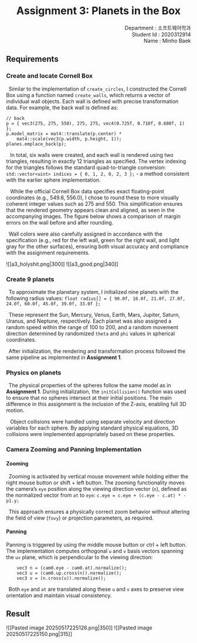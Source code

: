 <div align="center">
	<h1>
		<b>Assignment 3: Planets in the Box</b>
	</h1>
</div>

<div align="right">
	Department : 소프트웨어학과<br/>
	Student Id : 2020312914<br/>
	Name : Minho Baek
</div>






<div style="page-break-before: always;"></div>




## Requirements

### Create and locate Cornell Box

&ensp;Similar to the implementation of `create_circles`, I constructed the Cornell Box using a function named `create_walls`, which returns a vector of individual wall objects. Each wall is defined with precise transformation data. For example, the back wall is defined as:
```
// back
p = { vec3(275, 275, 550), 275, 275, vec4(0.725f, 0.710f, 0.680f, 1) };
p.model_matrix = mat4::translate(p.center) *
	mat4::scale(vec3(p.width, p.height, 1));
planes.emplace_back(p);
```

&ensp; In total, six walls were created, and each wall is rendered using two triangles, resulting in exactly 12 triangles as specified. The vertex indexing for the triangles follows the standard quad-to-triangle conversion: `std::vector<uint> indices = { 0, 1, 2, 0, 2, 3 };` - a method consistent with the earlier sphere implementation.

&ensp; While the official Cornell Box data specifies exact floating-point coordinates (e.g., 549.6, 556.0), I chose to round these to more visually coherent integer values such as 275 and 550. This simplification ensures that the rendered geometry appears clean and aligned, as seen in the accompanying images. The figure below shows a comparison of margin errors on the wall before and after rounding.

&ensp;Wall colors were also carefully assigned in accordance with the specification (e.g., red for the left wall, green for the right wall, and light gray for the other surfaces), ensuring both visual accuracy and compliance with the assignment requirements.

![[a3_holyshit.png|300]]            ![[a3_good.png|340]]

### Create 9 planets

&ensp;To approximate the planetary system, I initialized nine planets with the following radius values:
`float radius[] = { 90.0f, 18.0f, 21.0f, 27.0f, 24.0f, 60.0f, 45.0f, 39.0f, 33.0f };`

&ensp;These represent the Sun, Mercury, Venus, Earth, Mars, Jupiter, Saturn, Uranus, and Neptune, respectively.  Each planet was also assigned a random speed within the range of 100 to 200, and a random movement direction determined by randomized `theta` and `phi` values in spherical coordinates.

&ensp;After initialization, the rendering and transformation process followed the same pipeline as implemented in **Assignment 1**.

### Physics on planets

&ensp;The physical properties of the spheres follow the same model as in **Assignment 1**. During initialization, the `initCollision()` function was used to ensure that no spheres intersect at their initial positions. The main difference in this assignment is the inclusion of the Z-axis, enabling full 3D motion.

&ensp; Object collisions were handled using separate velocity and direction variables for each sphere.  By applying standard physical equations, 3D collisions were implemented appropriately based on these properties.

### Camera Zooming and Panning Implementation

#### Zooming

&ensp;Zooming is activated by vertical mouse movement while holding either the right mouse button or shift + left button. The zooming functionality moves the camera’s `eye` position along the viewing direction vector (`n`), defined as the normalized vector from `at` to `eye`:
`c.eye = c.eye + (c.eye - c.at) * -p1.y;`

&ensp;This approach ensures a physically correct zoom behavior without altering the field of view (`fovy`) or projection parameters, as required.

#### Panning
Panning is triggered by using the middle mouse button or ctrl + left button.  
The implementation computes orthogonal `u` and `v` basis vectors spanning the `uv` plane, which is perpendicular to the viewing direction:
```
	vec3 n = (cam0.eye - cam0.at).normalize();
	vec3 u = (cam0.up.cross(n)).normalize();
	vec3 v = (n.cross(u)).normalize();
```

&ensp;Both `eye` and `at` are translated along these `u` and `v` axes to preserve view orientation and maintain visual consistency.

## Result

![[Pasted image 20250517225126.png|350]]      ![[Pasted image 20250517225150.png|315]]